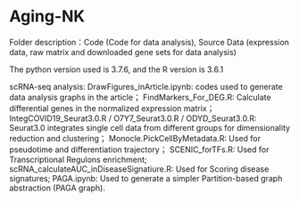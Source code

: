 # Aging-NK

Folder description：Code (Code for data analysis), Source Data (expression data, raw matrix and downloaded gene sets for data analysis)

The python version used is 3.7.6, and the R version is 3.6.1

scRNA-seq analysis:
DrawFigures_inArticle.ipynb: codes used to generate data analysis graphs in the article；
FindMarkers_For_DEG.R: Calculate differential genes in the normalized expression matrix；
IntegCOVID19_Seurat3.0.R / O7Y7_Seurat3.0.R / ODYD_Seurat3.0.R: Seurat3.0 integrates single cell data from different groups for dimensionality reduction and clustering；
Monocle.PickCellByMetadata.R: Used for pseudotime and differentiation trajectory；
SCENIC_forTFs.R: Used for Transcriptional Regulons enrichment;
scRNA_calculateAUC_inDiseaseSignatiure.R: Used for Scoring disease signatures;
PAGA.ipynb: Used to generate a simpler Partition-based graph abstraction (PAGA graph).



